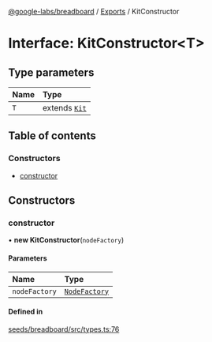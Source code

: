 [@google-labs/breadboard](../README.md) / [Exports](../modules.md) / KitConstructor

# Interface: KitConstructor<T\>

## Type parameters

| Name | Type |
| :------ | :------ |
| `T` | extends [`Kit`](Kit.md) |

## Table of contents

### Constructors

- [constructor](KitConstructor.md#constructor)

## Constructors

### constructor

• **new KitConstructor**(`nodeFactory`)

#### Parameters

| Name | Type |
| :------ | :------ |
| `nodeFactory` | [`NodeFactory`](NodeFactory.md) |

#### Defined in

[seeds/breadboard/src/types.ts:76](https://github.com/Chizobaonorh/labs-prototypes/blob/0d5a680/seeds/breadboard/src/types.ts#L76)
